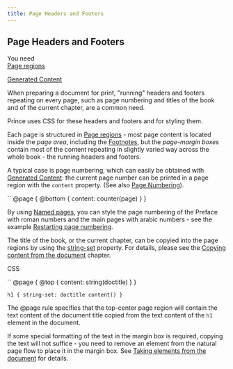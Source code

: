 ```yaml
---
title: Page Headers and Footers
---
```


Page Headers and Footers
------------------------

You need  
[Page regions](doc-latest/paged.html#page-regions)

[Generated Content](doc-latest/gen-content.html#gen-content)

When preparing a document for print, "running" headers and footers repeating on every page, such as page numbering and titles of the book and of the current chapter, are a common need.

Prince uses CSS for these headers and footers and for styling them.

Each page is structured in [Page regions](doc-latest/paged.html#page-regions) - most page content is located inside the *page area*, including the [Footnotes](doc-latest/footnotes.html#footnotes), but the *page-margin boxes* contain most of the content repeating in slightly varied way across the whole book - the running headers and footers.

A typical case is page numbering, which can easily be obtained with [Generated Content](doc-latest/gen-content.html#gen-content): the current page number can be printed in a page region with the `content` property. (See also [Page Numbering](doc-latest/page-numbering.html#page-numbering)).

``
    @page {
        @bottom {
            content: counter(page)
        }
    }

By using [Named pages](doc-latest/paged.html#named-pages), you can style the page numbering of the Preface with roman numbers and the main pages with arabic numbers - see the example [Restarting page numbering](doc-latest/paged.html#ex-restart-page-numbers).

The title of the book, or the current chapter, can be copyied into the page regions by using the [string-set](doc-latest/doc-refs.html#prop-string-set) property. For details, please see the [Copying content from the document](doc-latest/paged.html#content-copying-text) chapter.

CSS

``
    @page {
        @top { content: string(doctitle) }
    }

    h1 { string-set: doctitle content() }

The @page rule specifies that the top-center page region will contain the text content of the document title copied from the text content of the `h1` element in the document.

If some special formatting of the text in the margin box is required, copying the text will not suffice - you need to remove an element from the natural page flow to place it in the margin box. See [Taking elements from the document](doc-latest/paged.html#content-taking-elements) for details.

